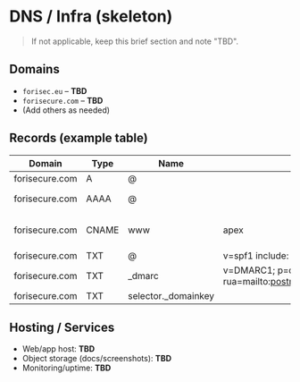 # DNS / Infra (skeleton)

> If not applicable, keep this brief section and note "TBD".

## Domains
- `forisec.eu` – **TBD**
- `forisecure.com` – **TBD**
- (Add others as needed)

## Records (example table)
| Domain | Type | Name | Value | TTL | Notes |
|--------|------|------|-------|-----|-------|
| forisecure.com | A | @ | <server IPv4> | 3600 | primary |
| forisecure.com | AAAA | @ | <server IPv6> | 3600 | if available |
| forisecure.com | CNAME | www | apex | 3600 | redirect or hosting |
| forisecure.com | TXT | @ | v=spf1 include:<provider> -all | 3600 | SPF |
| forisecure.com | TXT | _dmarc | v=DMARC1; p=quarantine; rua=mailto:postmaster@forisecure.com | 3600 | DMARC |
| forisecure.com | TXT | selector._domainkey | <DKIM public> | 3600 | DKIM |

## Hosting / Services
- Web/app host: **TBD**
- Object storage (docs/screenshots): **TBD**
- Monitoring/uptime: **TBD**
